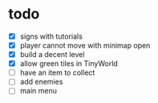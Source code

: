 # todo

- [x] signs with tutorials
- [x] player cannot move with minimap open
- [x] build a decent level
- [x] allow green tiles in TinyWorld
- [ ] have an item to collect
- [ ] add enemies
- [ ] main menu
